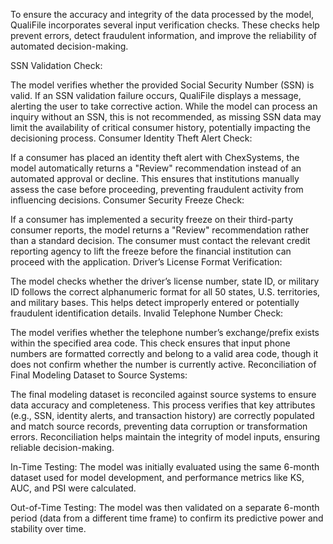 To ensure the accuracy and integrity of the data processed by the model, QualiFile incorporates several input verification checks. These checks help prevent errors, detect fraudulent information, and improve the reliability of automated decision-making.

SSN Validation Check:

The model verifies whether the provided Social Security Number (SSN) is valid.
If an SSN validation failure occurs, QualiFile displays a message, alerting the user to take corrective action.
While the model can process an inquiry without an SSN, this is not recommended, as missing SSN data may limit the availability of critical consumer history, potentially impacting the decisioning process.
Consumer Identity Theft Alert Check:

If a consumer has placed an identity theft alert with ChexSystems, the model automatically returns a "Review" recommendation instead of an automated approval or decline.
This ensures that institutions manually assess the case before proceeding, preventing fraudulent activity from influencing decisions.
Consumer Security Freeze Check:

If a consumer has implemented a security freeze on their third-party consumer reports, the model returns a "Review" recommendation rather than a standard decision.
The consumer must contact the relevant credit reporting agency to lift the freeze before the financial institution can proceed with the application.
Driver’s License Format Verification:

The model checks whether the driver’s license number, state ID, or military ID follows the correct alphanumeric format for all 50 states, U.S. territories, and military bases.
This helps detect improperly entered or potentially fraudulent identification details.
Invalid Telephone Number Check:

The model verifies whether the telephone number’s exchange/prefix exists within the specified area code.
This check ensures that input phone numbers are formatted correctly and belong to a valid area code, though it does not confirm whether the number is currently active.
Reconciliation of Final Modeling Dataset to Source Systems:

The final modeling dataset is reconciled against source systems to ensure data accuracy and completeness.
This process verifies that key attributes (e.g., SSN, identity alerts, and transaction history) are correctly populated and match source records, preventing data corruption or transformation errors.
Reconciliation helps maintain the integrity of model inputs, ensuring reliable decision-making.


In-Time Testing: The model was initially evaluated using the same 6-month dataset used for model development, and performance metrics like KS, AUC, and PSI were calculated.

Out-of-Time Testing: The model was then validated on a separate 6-month period (data from a different time frame) to confirm its predictive power and stability over time.
